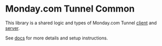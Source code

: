 # Monday.com Tunnel Common

This library is a shared logic and types of Monday.com Tunnel [client](https://github.com/mondaycom/tunnel/tree/main/packages/tunnel) and [server](https://github.com/mondaycom/tunnel/tree/main/packages/tunnel-server).

See [docs](https://tunnel.monday.app) for more details and setup instructions.
